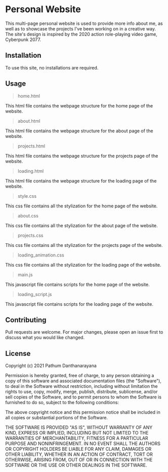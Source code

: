 # Personal Website

This multi-page personal website is used to provide more info about me, as well as to showcase the projects I've been working on in a creative way.
The site's design is inspired by the 2020 action role-playing video game, Cyberpunk 2077.

## Installation

To use this site, no installations are required.

## Usage

> home.html

This html file contains the webpage structure for the home page of the website.

> about.html

This html file contains the webpage structure for the about page of the website.

> projects.html

This html file contains the webpage structure for the projects page of the website.

> loading.html

This html file contains the webpage structure for the loading page of the website.

> style.css

This css file contains all the stylization for the home page of the website.

> about.css

This css file contains all the stylization for the about page of the website.

> projects.css

This css file contains all the stylization for the projects page of the website.

> loading_animation.css

This css file contains all the stylization for the loading page of the website.

> main.js

This javascript file contains scripts for the home page of the website.

> loading_script.js

This javascript file contains scripts for the loading page of the website.

## Contributing

Pull requests are welcome. For major changes, please open an issue first to discuss what you would like changed.


## License

Copyright (c) 2021 Pathum Danthanarayana

Permission is hereby granted, free of charge, to any person obtaining a copy
of this software and associated documentation files (the "Software"), to deal
in the Software without restriction, including without limitation the rights
to use, copy, modify, merge, publish, distribute, sublicense, and/or sell
copies of the Software, and to permit persons to whom the Software is
furnished to do so, subject to the following conditions:

The above copyright notice and this permission notice shall be included in all
copies or substantial portions of the Software.

THE SOFTWARE IS PROVIDED "AS IS", WITHOUT WARRANTY OF ANY KIND, EXPRESS OR
IMPLIED, INCLUDING BUT NOT LIMITED TO THE WARRANTIES OF MERCHANTABILITY,
FITNESS FOR A PARTICULAR PURPOSE AND NONINFRINGEMENT. IN NO EVENT SHALL THE
AUTHORS OR COPYRIGHT HOLDERS BE LIABLE FOR ANY CLAIM, DAMAGES OR OTHER
LIABILITY, WHETHER IN AN ACTION OF CONTRACT, TORT OR OTHERWISE, ARISING FROM,
OUT OF OR IN CONNECTION WITH THE SOFTWARE OR THE USE OR OTHER DEALINGS IN THE
SOFTWARE.